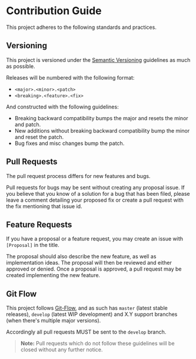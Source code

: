 # Contribution Guide

This project adheres to the following standards and practices.

## Versioning

This project is versioned under the [Semantic Versioning](http://semver.org/) guidelines as much as possible.

Releases will be numbered with the following format:

- `<major>.<minor>.<patch>`
- `<breaking>.<feature>.<fix>`

And constructed with the following guidelines:

- Breaking backward compatibility bumps the major and resets the minor and patch.
- New additions without breaking backward compatibility bump the minor and reset the patch.
- Bug fixes and misc changes bump the patch.


## Pull Requests

The pull request process differs for new features and bugs.

Pull requests for bugs may be sent without creating any proposal issue. If you believe that you know of a solution for a bug that has been filed, please leave a comment detailing your proposed fix or create a pull request with the fix mentioning that issue id.

## Feature Requests

If you have a proposal or a feature request, you may create an issue with `[Proposal]` in the title.

The proposal should also describe the new feature, as well as implementation ideas. The proposal will then be reviewed and either approved or denied. Once a proposal is approved, a pull request may be created implementing the new feature.


## Git Flow

This project follows [Git-Flow](http://nvie.com/posts/a-successful-git-branching-model/), and as such has `master` (latest stable releases), `develop` (latest WIP development) and X.Y support branches (when there's multiple major versions).

Accordingly all pull requests MUST be sent to the `develop` branch.

> **Note:** Pull requests which do not follow these guidelines will be closed without any further notice.
